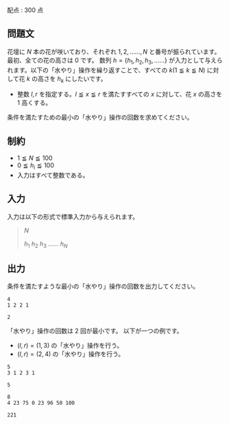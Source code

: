 配点 : $300$ 点

## 問題文

花壇に $N$ 本の花が咲いており、それぞれ $1,2,......,N$ と番号が振られています。最初、全ての花の高さは $0$ です。
数列 $h=\{h_1,h_2,h_3,......\}$ が入力として与えられます。以下の「水やり」操作を繰り返すことで、すべての $k(1 \leqq k \leqq N)$ に対して花 $k$ の高さを $h_k$ にしたいです。

- 整数 $l,r$ を指定する。$l \leqq x \leqq r$ を満たすすべての $x$ に対して、花 $x$ の高さを $1$ 高くする。

条件を満たすための最小の「水やり」操作の回数を求めてください。

## 制約

- $1 \leqq N \leqq 100$
- $0 \leqq h_i \leqq 100$
- 入力はすべて整数である。

## 入力

入力は以下の形式で標準入力から与えられます。

> $N$
> 
> $h_1$ $h_2$ $h_3$ $......$ $h_N$

## 出力

条件を満たすような最小の「水やり」操作の回数を出力してください。

```input1
4
1 2 2 1
```

```output1
2
```

「水やり」操作の回数は $2$ 回が最小です。
以下が一つの例です。

- $(l,r)=(1,3)$ の「水やり」操作を行う。
- $(l,r)=(2,4)$ の「水やり」操作を行う。

```input2
5
3 1 2 3 1
```

```output2
5
```

```input3
8
4 23 75 0 23 96 50 100
```

```output3
221
```
